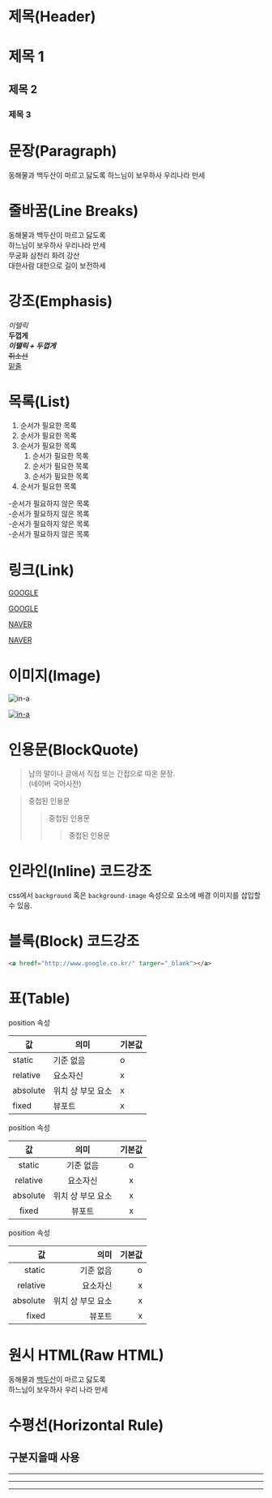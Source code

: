 # 제목(Header)

# 제목 1

## 제목 2

### 제목 3

# 문장(Paragraph)

동해물과 백두산이 마르고 닳도록
하느님이 보우하사 우리나라 만세

# 줄바꿈(Line Breaks)

동해물과 백두산이 마르고 닳도록  
하느님이 보우하사 우리나라 만세  
무궁화 삼천리 화려 강산<br/>
대한사람 대한으로 길이 보전하세

# 강조(Emphasis)

_이텔릭_  
**두껍게**  
**_이탤릭 + 두껍게_**  
~~취소선~~  
<u>밑줄</u>

# 목록(List)

1. 순서가 필요한 목록
1. 순서가 필요한 목록
1. 순서가 필요한 목록
   1. 순서가 필요한 목록
   1. 순서가 필요한 목록
   1. 순서가 필요한 목록
1. 순서가 필요한 목록

-순서가 필요하지 않은 목록  
 -순서가 필요하지 않은 목록  
 -순서가 필요하지 않은 목록  
 -순서가 필요하지 않은 목록

# 링크(Link)

<a href="http://google.com">GOOGLE</a>

[GOOGLE](http://google.com)

<a href="http://google.com" title="NAVER로 이동!">NAVER</a>

[NAVER](http://naver.com "NVAER로 이동!")

# 이미지(Image)

<!-- ![]() -->

![in-a](https://ilyo.co.kr/contents/article/images/2022/0411/1649673751243223.jpg)

<!-- 링크로 바로 이동 -->

[![in-a](https://ilyo.co.kr/contents/article/images/2022/0411/1649673751243223.jpg)](https://ilyo.co.kr/?ac=article_view&entry_id=426280)

# 인용문(BlockQuote)

> 남의 말이나 글에서 직접 또는 간접으로 따온 문장.  
> (네이버 국어사전)

<!-- 중첩기능 -->

> 중첩된 인용문
>
> > 중첩된 인용문
> >
> > > 중첩된 인용문

# 인라인(Inline) 코드강조

css에서 `background` 혹은 `background-image` 속성으로 요소에 배경 이미지를 삽입할 수 있음.

# 블록(Block) 코드강조

```html
<a hredf="http://www.google.co.kr/" targer="_blank"></a>
```

# 표(Table)

<!-- 왼쪽정렬 -->

position 속성

| 값       | 의미              | 기본값 |
| -------- | ----------------- | ------ |
| static   | 기준 없음         | o      |
| relative | 요소자신          | x      |
| absolute | 위치 상 부모 요소 | x      |
| fixed    | 뷰포트            | x      |

<!-- 가운데정렬 -->

position 속성

|    값    |       의미        | 기본값 |
| :------: | :---------------: | :----: |
|  static  |     기준 없음     |   o    |
| relative |     요소자신      |   x    |
| absolute | 위치 상 부모 요소 |   x    |
|  fixed   |      뷰포트       |   x    |

<!-- 오른쪽정렬 -->

position 속성

|       값 |              의미 | 기본값 |
| -------: | ----------------: | -----: |
|   static |         기준 없음 |      o |
| relative |          요소자신 |      x |
| absolute | 위치 상 부모 요소 |      x |
|    fixed |            뷰포트 |      x |

# 원시 HTML(Raw HTML)

<!--  -->

동해물과 <span style="text-decoration: underline;">백두산</span>이 마르고 닳도록<br/>
하느님이 보우하사 우리 나라 만세

# 수평선(Horizontal Rule)

## 구분지을때 사용

---

---

---
